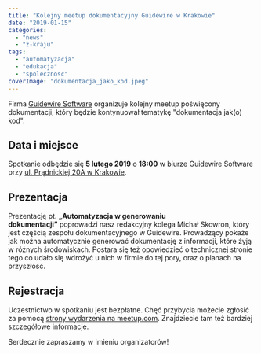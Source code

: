 ```yaml
---
title: "Kolejny meetup dokumentacyjny Guidewire w Krakowie"
date: "2019-01-15"
categories: 
  - "news"
  - "z-kraju"
tags: 
  - "automatyzacja"
  - "edukacja"
  - "spolecznosc"
coverImage: "dokumentacja_jako_kod.jpeg"
---
```


Firma [Guidewire Software](https://www.guidewire.com/) organizuje kolejny meetup poświęcony dokumentacji, który będzie kontynuował tematykę "dokumentacja jak(o) kod".

## Data i miejsce

Spotkanie odbędzie się **5 lutego 2019** o **18:00** w biurze Guidewire Software przy [ul. Prądnickiej 20A w Krakowie](https://goo.gl/maps/XVr4ySwRk6y).

## Prezentacja

Prezentację pt. **„Automatyzacja w generowaniu dokumentacji”** poprowadzi nasz redakcyjny kolega Michał Skowron, który jest częścią zespołu dokumentacyjnego w Guidewire. Prowadzący pokaże jak można automatycznie generować dokumentację z informacji, które żyją w różnych środowiskach. Postara się też opowiedzieć o technicznej stronie tego co udało się wdrożyć u nich w firmie do tej pory, oraz o planach na przyszłość.

## Rejestracja

Uczestnictwo w spotkaniu jest bezpłatne. Chęć przybycia możecie zgłosić za pomocą [strony wydarzenia na meetup.com](https://www.meetup.com/Guidewire-Krakow/events/258091014/). Znajdziecie tam też bardziej szczegółowe informacje.

Serdecznie zapraszamy w imieniu organizatorów!
